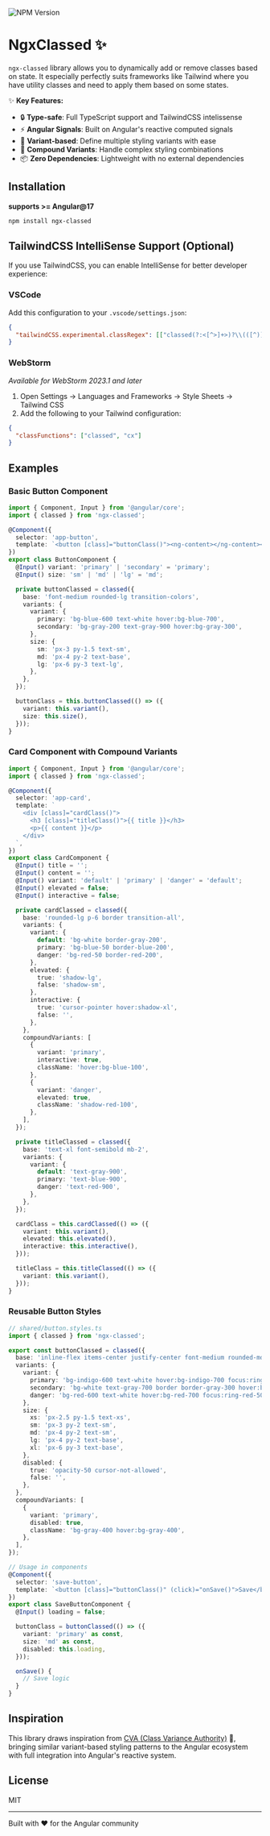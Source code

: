 ![NPM Version](https://img.shields.io/npm/v/ngx-classed)

# NgxClassed ✨

`ngx-classed` library allows you to dynamically add or remove classes based on state. It especially perfectly suits frameworks like Tailwind where you have utility classes and need to apply them based on some states.

✨ **Key Features:**

- 🔒 **Type-safe**: Full TypeScript support and TailwindCSS intelissense
- ⚡ **Angular Signals**: Built on Angular's reactive computed signals
- 🎨 **Variant-based**: Define multiple styling variants with ease
- 🧩 **Compound Variants**: Handle complex styling combinations
- 📦 **Zero Dependencies**: Lightweight with no external dependencies

## Installation
**supports >= Angular@17**
```bash
npm install ngx-classed
```

## TailwindCSS IntelliSense Support (Optional)

If you use TailwindCSS, you can enable IntelliSense for better developer experience:

### VSCode

Add this configuration to your `.vscode/settings.json`:

```json
{
  "tailwindCSS.experimental.classRegex": [["classed(?:<[^>]+>)?\\(([^)]*)\\)", "[\"'`]([^\"'`]*)[\"'`]"]]
}
```

### WebStorm

_Available for WebStorm 2023.1 and later_

1. Open Settings → Languages and Frameworks → Style Sheets → Tailwind CSS
2. Add the following to your Tailwind configuration:

```json
{
  "classFunctions": ["classed", "cx"]
}
```

## Examples

### Basic Button Component

```typescript
import { Component, Input } from '@angular/core';
import { classed } from 'ngx-classed';

@Component({
  selector: 'app-button',
  template: `<button [class]="buttonClass()"><ng-content></ng-content></button>`,
})
export class ButtonComponent {
  @Input() variant: 'primary' | 'secondary' = 'primary';
  @Input() size: 'sm' | 'md' | 'lg' = 'md';

  private buttonClassed = classed({
    base: 'font-medium rounded-lg transition-colors',
    variants: {
      variant: {
        primary: 'bg-blue-600 text-white hover:bg-blue-700',
        secondary: 'bg-gray-200 text-gray-900 hover:bg-gray-300',
      },
      size: {
        sm: 'px-3 py-1.5 text-sm',
        md: 'px-4 py-2 text-base',
        lg: 'px-6 py-3 text-lg',
      },
    },
  });

  buttonClass = this.buttonClassed(() => ({
    variant: this.variant(),
    size: this.size(),
  }));
}
```

### Card Component with Compound Variants

```typescript
import { Component, Input } from '@angular/core';
import { classed } from 'ngx-classed';

@Component({
  selector: 'app-card',
  template: `
    <div [class]="cardClass()">
      <h3 [class]="titleClass()">{{ title }}</h3>
      <p>{{ content }}</p>
    </div>
  `,
})
export class CardComponent {
  @Input() title = '';
  @Input() content = '';
  @Input() variant: 'default' | 'primary' | 'danger' = 'default';
  @Input() elevated = false;
  @Input() interactive = false;

  private cardClassed = classed({
    base: 'rounded-lg p-6 border transition-all',
    variants: {
      variant: {
        default: 'bg-white border-gray-200',
        primary: 'bg-blue-50 border-blue-200',
        danger: 'bg-red-50 border-red-200',
      },
      elevated: {
        true: 'shadow-lg',
        false: 'shadow-sm',
      },
      interactive: {
        true: 'cursor-pointer hover:shadow-xl',
        false: '',
      },
    },
    compoundVariants: [
      {
        variant: 'primary',
        interactive: true,
        className: 'hover:bg-blue-100',
      },
      {
        variant: 'danger',
        elevated: true,
        className: 'shadow-red-100',
      },
    ],
  });

  private titleClassed = classed({
    base: 'text-xl font-semibold mb-2',
    variants: {
      variant: {
        default: 'text-gray-900',
        primary: 'text-blue-900',
        danger: 'text-red-900',
      },
    },
  });

  cardClass = this.cardClassed(() => ({
    variant: this.variant(),
    elevated: this.elevated(),
    interactive: this.interactive(),
  }));

  titleClass = this.titleClassed(() => ({
    variant: this.variant(),
  }));
}
```


### Reusable Button Styles

```typescript
// shared/button.styles.ts
import { classed } from 'ngx-classed';

export const buttonClassed = classed({
  base: 'inline-flex items-center justify-center font-medium rounded-md transition-all focus:outline-none focus:ring-2 focus:ring-offset-2',
  variants: {
    variant: {
      primary: 'bg-indigo-600 text-white hover:bg-indigo-700 focus:ring-indigo-500',
      secondary: 'bg-white text-gray-700 border border-gray-300 hover:bg-gray-50 focus:ring-indigo-500',
      danger: 'bg-red-600 text-white hover:bg-red-700 focus:ring-red-500',
    },
    size: {
      xs: 'px-2.5 py-1.5 text-xs',
      sm: 'px-3 py-2 text-sm',
      md: 'px-4 py-2 text-sm',
      lg: 'px-4 py-2 text-base',
      xl: 'px-6 py-3 text-base',
    },
    disabled: {
      true: 'opacity-50 cursor-not-allowed',
      false: '',
    },
  },
  compoundVariants: [
    {
      variant: 'primary',
      disabled: true,
      className: 'bg-gray-400 hover:bg-gray-400',
    },
  ],
});

// Usage in components
@Component({
  selector: 'save-button',
  template: `<button [class]="buttonClass()" (click)="onSave()">Save</button>`,
})
export class SaveButtonComponent {
  @Input() loading = false;

  buttonClass = buttonClassed(() => ({
    variant: 'primary' as const,
    size: 'md' as const,
    disabled: this.loading,
  }));

  onSave() {
    // Save logic
  }
}
```

## Inspiration

This library draws inspiration from [CVA (Class Variance Authority)](https://cva.style/) 🎨, bringing similar variant-based styling patterns to the Angular ecosystem with full integration into Angular's reactive system.

## License

MIT

---

Built with ❤️ for the Angular community
